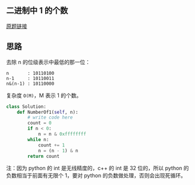 ## 二进制中 1 的个数

[原题链接](https://www.nowcoder.com/practice/8ee967e43c2c4ec193b040ea7fbb10b8?tpId=13&tqId=11164&tPage=1&rp=1&ru=/ta/coding-interviews&qru=/ta/coding-interviews/question-ranking)

## 思路

去除 n 的位级表示中最低的那一位：

```
n       : 10110100
n-1     : 10110011
n&(n-1) : 10110000
```

复杂度 `O(M)`，M 表示 1 的个数。

```python
class Solution:
    def NumberOf1(self, n):
        # write code here
        count = 0
        if n < 0:
            n = n & 0xffffffff
        while n:
            count += 1
            n = (n - 1) & n
        return count
```

注：因为 python 的 int 是无线精度的，c++ 的 int 是 32 位的，所以 python 的负数相当于前面有无限个 1，要对 python 的负数做处理，否则会出现死循环。


